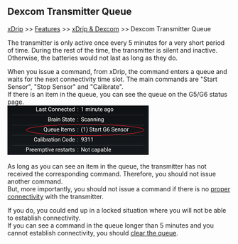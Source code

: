 ## Dexcom Transmitter Queue  
[xDrip](../README.md) >> [Features](./Features_page.md) >> [xDrip & Dexcom](./Dexcom_page.md) >> Dexcom Transmitter Queue  
  
The transmitter is only active once every 5 minutes for a very short period of time.  During the rest of the time, the transmitter is silent and inactive.  Otherwise, the batteries would not last as long as they do.  
  
When you issue a command, from xDrip, the command enters a queue and waits for the next connectivity time slot.  The main commands are "Start Sensor", "Stop Sensor" and "Calibrate".  
If there is an item in the queue, you can see the queue on the G5/G6 status page.  
![](./images/tx-queue.png)  
  
As long as you can see an item in the queue, the transmitter has not received the corresponding command.  Therefore, you should not issue another command.  
But, more importantly, you should not issue a command if there is no [proper connectivity](./Proper-connectivity) with the transmitter.  
  
If you do, you could end up in a locked situation where you will not be able to establish connectivity.  
If you can see a command in the queue longer than 5 minutes and you cannot establish connectivity, you should [clear the queue](./Clear-queue.md).  

  
